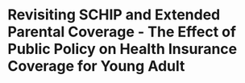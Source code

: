 # Revisiting SCHIP and Extended Parental Coverage - The Effect of Public Policy on Health Insurance Coverage for Young Adult
